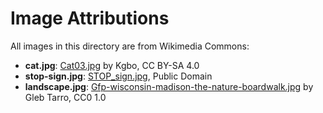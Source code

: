 # Image Attributions

All images in this directory are from Wikimedia Commons:

- **cat.jpg**: [Cat03.jpg](https://commons.wikimedia.org/wiki/File:Cat03.jpg) by Kgbo, CC BY-SA 4.0
- **stop-sign.jpg**: [STOP_sign.jpg](https://commons.wikimedia.org/wiki/File:STOP_sign.jpg), Public Domain
- **landscape.jpg**: [Gfp-wisconsin-madison-the-nature-boardwalk.jpg](https://commons.wikimedia.org/wiki/File:Gfp-wisconsin-madison-the-nature-boardwalk.jpg) by Gleb Tarro, CC0 1.0
